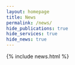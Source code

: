 ```yaml
---
layout: homepage
title: News
permalink: /news/
hide_publications: true
hide_services: true
hide_news: true
---
```



{% include news.html %}
